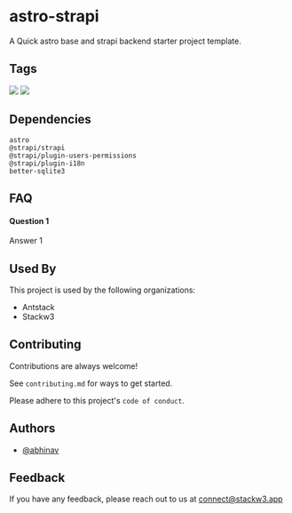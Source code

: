 # astro-strapi

A Quick astro base and strapi backend starter project template.


## Tags

![](https://img.shields.io/badge/-astro-informational)
![](https://img.shields.io/badge/-strapi-informational)


## Dependencies

`astro`<br/>
`@strapi/strapi`<br/>
`@strapi/plugin-users-permissions`<br/>
`@strapi/plugin-i18n`<br/>
`better-sqlite3`<br/>


## FAQ

#### Question 1

Answer 1


## Used By

This project is used by the following organizations:

- Antstack
- Stackw3


## Contributing

Contributions are always welcome!

See `contributing.md` for ways to get started.

Please adhere to this project's `code of conduct`.


## Authors

- [@abhinav](https://www.github.com/abhin1509)


## Feedback

If you have any feedback, please reach out to us at connect@stackw3.app
